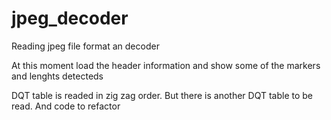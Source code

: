 # jpeg_decoder
Reading jpeg file format an decoder

At this moment load the header information
and show some of the markers and lenghts detecteds

DQT table is readed in zig zag order.
But there is another DQT table to be read.
And code to refactor